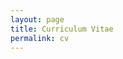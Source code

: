 ```yaml
---
layout: page
title: Curriculum Vitae
permalink: cv
---
```



<object data="{{ site.url }}{{ site.baseurl }}/pdfs/burton_cv.pdf" width="1000" height="1000" type="application/pdf"></object>
